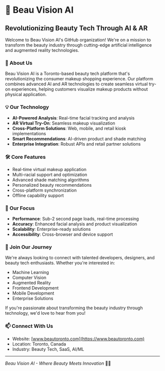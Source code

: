 # 🎨 Beau Vision AI

## Revolutionizing Beauty Tech Through AI & AR

Welcome to Beau Vision AI's GitHub organization! We're on a mission to transform the beauty industry through cutting-edge artificial intelligence and augmented reality technologies.

### 🚀 About Us

Beau Vision AI is a Toronto-based beauty tech platform that's revolutionizing the consumer makeup shopping experience. Our platform combines advanced AI and AR technologies to create seamless virtual try-on experiences, helping customers visualize makeup products without physical application.

### 💡 Our Technology

- **AI-Powered Analysis**: Real-time facial tracking and analysis
- **AR Virtual Try-On**: Seamless makeup visualization
- **Cross-Platform Solutions**: Web, mobile, and retail kiosk implementations
- **Smart Recommendations**: AI-driven product and shade matching
- **Enterprise Integration**: Robust APIs and retail partner solutions

### 🛠️ Core Features

- Real-time virtual makeup application
- Multi-racial support and optimization
- Advanced shade matching algorithms
- Personalized beauty recommendations
- Cross-platform synchronization
- Offline capability support

### 🎯 Our Focus

- **Performance**: Sub-2 second page loads, real-time processing
- **Accuracy**: Enhanced facial analysis and product visualization
- **Scalability**: Enterprise-ready solutions
- **Accessibility**: Cross-browser and device support

### 🤝 Join Our Journey

We're always looking to connect with talented developers, designers, and beauty tech enthusiasts. Whether you're interested in:
- Machine Learning
- Computer Vision
- Augmented Reality
- Frontend Development
- Mobile Development
- Enterprise Solutions

If you're passionate about transforming the beauty industry through technology, we'd love to hear from you!

### 📫 Connect With Us

- Website: [www.beautoronto.com](https://www.beautoronto.com)
- Location: Toronto, Canada
- Industry: Beauty Tech, SaaS, AI/ML

---

*Beau Vision AI - Where Beauty Meets Innovation* 💄✨
